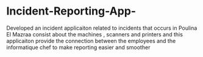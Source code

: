 # Incident-Reporting-App-
Developed an incident applicaiton related to incidents that occurs in Poulina El Mazraa consist about the machines , scanners and printers and this applicaiton provide the connection between the employees and the informatique chef to make reporting easier and smoother 
